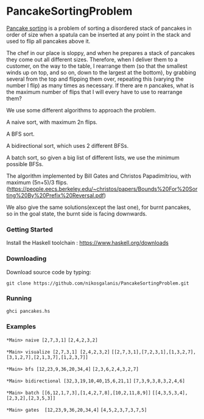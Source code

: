 # PancakeSortingProblem

[Pancake sorting](https://en.wikipedia.org/wiki/Pancake_sorting) is a problem of sorting a disordered stack of pancakes in order of size when a spatula can be inserted at any point in the stack and used to flip all pancakes above it.

The chef in our place is sloppy, and when he prepares a stack of pancakes they come out all different sizes. Therefore, when I deliver them to a customer, on the way to the table, I rearrange them (so that the smallest winds up on top, and so on, down to the largest at the bottom), by grabbing several from the top and flipping them over, repeating this (varying the number I flip) as many times as necessary. If there are n pancakes, what is the maximum number of flips that I will every have to use to rearrange them?

We use some different algorithms to approach the problem.

A naive sort, with maximum 2n flips.

A BFS sort.

A bidirectional sort, which uses 2 different BFSs.

A batch sort, so given a big list of different lists, we use the minimum possible BFSs.

The algorithm implemented by Bill Gates and Christos Papadimitriou, with maximum (5n+5)/3 flips.
(https://people.eecs.berkeley.edu/~christos/papers/Bounds%20For%20Sorting%20By%20Prefix%20Reversal.pdf)

We also give the same solutions(except the last one), for burnt pancakes, so in the goal state, the burnt side is facing downwards.

### Getting Started
Install the Haskell toolchain : https://www.haskell.org/downloads

### Downloading
Download source code by typing:

``` git clone https://github.com/nikosgalanis/PancakeSortingProblem.git ```

### Running 

``` ghci pancakes.hs ```

### Examples

``` *Main> naive [2,7,3,1] ```
``` [2,4,2,3,2] ``` 

``` *Main> visualize [2,7,3,1] [2,4,2,3,2] ```
``` [[2,7,3,1],[7,2,3,1],[1,3,2,7],[3,1,2,7],[2,1,3,7],[1,2,3,7]] ```

``` *Main> bfs [12,23,9,36,20,34,4] ```
``` [2,3,6,2,4,3,2,7] ```

``` *Main> bidirectional [32,3,19,10,40,15,6,21,1] ```
``` [7,3,9,3,8,3,2,4,6] ```

``` *Main> batch [[6,12,1,7,3],[1,4,2,7,8],[10,2,11,8,9]] ```
``` [[4,3,5,3,4],[2,3,2],[2,3,5,3]] ```

``` *Main> gates  [12,23,9,36,20,34,4] ```
``` [4,5,2,3,7,3,7,5] ```



